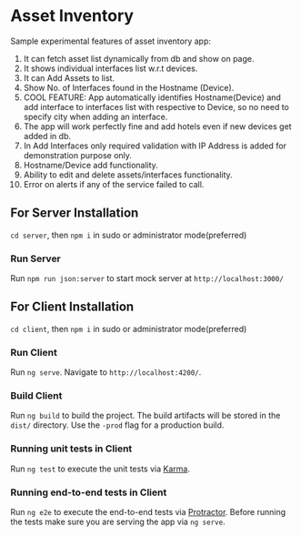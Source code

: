 # Asset Inventory

Sample experimental features of asset inventory app:

1. It can fetch asset list dynamically from db and show on page.
2. It shows individual interfaces list w.r.t devices.
3. It can Add Assets to list.
4. Show No. of Interfaces found in the Hostname (Device).
5. COOL FEATURE: App automatically identifies Hostname(Device) and add interface to interfaces list with respective to Device, so no need to specify city when adding an interface.
6. The app will work perfectly fine and add hotels even if new devices get added in db.
7. In Add Interfaces only required validation with IP Address is added for demonstration purpose only.
8. Hostname/Device add functionality.
9. Ability to edit and delete assets/interfaces functionality.
10. Error on alerts if any of the service failed to call.

## For Server Installation

`cd server`, then `npm i` in sudo or administrator mode(preferred)

### Run Server

Run `npm run json:server` to start mock server at `http://localhost:3000/`

## For Client Installation

`cd client`, then `npm i` in sudo or administrator mode(preferred)


### Run Client

Run `ng serve`. Navigate to `http://localhost:4200/`.


### Build Client

Run `ng build` to build the project. The build artifacts will be stored in the `dist/` directory. Use the `-prod` flag for a production build.

### Running unit tests in Client

Run `ng test` to execute the unit tests via [Karma](https://karma-runner.github.io).

### Running end-to-end tests in Client

Run `ng e2e` to execute the end-to-end tests via [Protractor](http://www.protractortest.org/).
Before running the tests make sure you are serving the app via `ng serve`.
